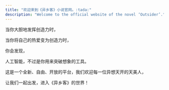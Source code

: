 ```yaml
---
title: "欢迎来到《异乡客》小说官网。:tada:"
description: "Welcome to the official website of the novel ‘Outsider’."
---
```


当你大胆地发挥创造力时，

当你将自己的热爱变为创造力时，

你会发现，

人工智能，不过是你用来突破想象的工具。

这是一个全新、自由、开放的平台，我们欢迎每一位异想天开的天美人，

让我们一起出发，进入《异乡客》的世界！
